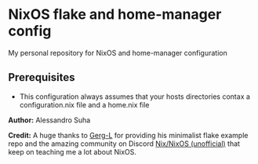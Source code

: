 # NixOS flake and home-manager config

My personal repository for NixOS and home-manager configuration

## **Prerequisites**
- This configuration always assumes that your hosts directories contax a configuration.nix file and a home.nix file

**Author:** Alessandro Suha

**Credit:** A huge thanks to [Gerg-L](https://github.com/Gerg-L/nix-templates/tree/master) for providing his minimalist flake example repo and the amazing community on Discord [Nix/NixOS (unofficial)](https://discord.gg/qPJBy7qdUX) that keep on teaching me a lot about NixOS.